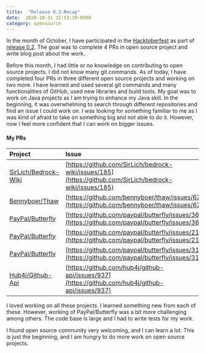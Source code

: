 ```yaml
---
title:  "Release 0.2-Recap"
date:  2020-10-31 22:53:30-0500 
category: opensource
---
```

In the month of October, I have participated in the
[Hacktoberfest](https://hacktoberfest.digitalocean.com/) as part of [release
0.2](https://github.com/Seneca-CDOT/topics-in-open-source-2020/wiki/release-0.2).
The goal was to complete 4 PRs in open source project and write blog
post about the work.

Before this month, I had little or no knowledge on contributing to open source
projects. I did not know many git commands. As of today, I have completed four
PRs in three different open source projects and working on two more. I have
learned and used several git commands and many functionalities of GitHub, used
new libraries and build tools. My goal was to work on Java projects as I am
trying to enhance my Java skill. In the beginning, it was overwhelming to search
through different repositories and find an issue I could work on. I was looking
for something familiar to me as I was kind of afraid to take on something big
and not able to do it. However, now I feel more confident that I can work on
bigger issues.

#### My PRs

| Project                                                         | Issue                                                                                                    | PR                                                                                                   | Type of work |
|:----------------------------------------------------------------|:---------------------------------------------------------------------------------------------------------|:-----------------------------------------------------------------------------------------------------|:-------------|
| [SirLich/Bedrock-Wiki](https://github.com/SirLich/bedrock-wiki) | [https://github.com/SirLich/bedrock-wiki/issues/185](https://github.com/SirLich/bedrock-wiki/issues/185) | [https://github.com/SirLich/bedrock-wiki/pull/186](https://github.com/SirLich/bedrock-wiki/pull/186) | Page Update  |
| [Bennyboer/Thaw](https://github.com/bennyboer/thaw)             | [https://github.com/bennyboer/thaw/issues/62](https://github.com/bennyboer/thaw/issues/62)               | [https://github.com/bennyboer/thaw/pull/64](https://github.com/bennyboer/thaw/pull/64)               | Enhancement  |
| [PayPal/Butterfly](https://github.com/paypal/butterfly)         | [https://github.com/paypal/butterfly/issues/360](https://github.com/paypal/butterfly/issues/360)         | [https://github.com/paypal/butterfly/pull/361](https://github.com/paypal/butterfly/pull/361)         | Bug Fix      |
| [PayPal/Butterfly](https://github.com/paypal/butterfly)         | [https://github.com/paypal/butterfly/issues/214](https://github.com/paypal/butterfly/issues/214)         | [https://github.com/paypal/butterfly/pull/362](https://github.com/paypal/butterfly/pull/362)         | Bug Fix      |
| [PayPal/Butterfly](https://github.com/paypal/butterfly)         | [https://github.com/paypal/butterfly/issues/314](https://github.com/paypal/butterfly/issues/314)         | Working on it                                                                                        | Enhancement  |
| [Hub4j/Github-Api](https://github.com/hub4j/github-api)         | [https://github.com/hub4j/github-api/issues/937](https://github.com/hub4j/github-api/issues/937)         | Working on it                                                                                        | Enhancement  |

I loved working on all these projects. I learned something new from each of
these. However, working of PayPal/Butterfly was a bit more challenging among others.
The code base is large and I had to write tests for my work.

I found open source community very welcoming, and I can learn a lot. This is just
the beginning, and I am hungry to do more work on open source projects.


